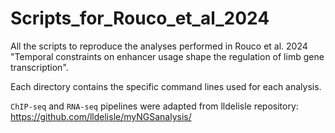 # Scripts_for_Rouco_et_al_2024

All the scripts to reproduce the analyses performed in Rouco et al. 2024 "Temporal constraints on enhancer usage shape the regulation of limb gene transcription".

Each directory contains the specific command lines used for each analysis.

`ChIP-seq` and `RNA-seq` pipelines were adapted from lldelisle repository: https://github.com/lldelisle/myNGSanalysis/

